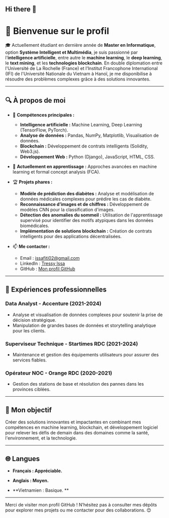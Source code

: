 ## Hi there 👋
# 👋 Bienvenue sur le profil 

🎓 Actuellement étudiant en dernière année de **Master en Informatique**, option **Système Intelligent et Multimédia**,
je suis passionné par l'**intelligence artificielle**, entre autre le **machine learning**, le **deep learning**, le **text mining**, et les **technologies blockchain**.
En double diplomation entre l'Université de La Rochelle (France) et l'Institut Francophone International (IFI) de l'Université Nationale du Vietnam à Hanoï,
je me disponibilise à résoudre des problèmes complexes grâce à des solutions innovantes.  

---

## 🔍 À propos de moi  

- 🌟 **Compétences principales :**  
  - **Intelligence artificielle :** Machine Learning, Deep Learning (TensorFlow, PyTorch).  
  - **Analyse de données :** Pandas, NumPy, Matplotlib, Visualisation de données.  
  - **Blockchain :** Développement de contrats intelligents (Solidity, Web3.js).  
  - **Développement Web :** Python (Django), JavaScript, HTML, CSS.  

- 🌱 **Actuellement en apprentissage :** Approches avancées en machine learning et formal concept analysis (FCA).  

- 🏆 **Projets phares :**  
  - **Modèle de prédiction des diabètes :** Analyse et modélisation de données médicales complexes pour prédire les cas de diabète.  
  - **Reconnaissance d’images et de chiffres :** Développement de modèles CNN pour la classification d'images.  
  - **Détection des anomalies du sommeil :** Utilisation de l'apprentissage supervisé pour identifier des motifs atypiques dans les données biomédicales.  
  - **Implémentation de solutions blockchain :** Création de contrats intelligents pour des applications décentralisées.  

- 📫 **Me contacter :**  
  - Email : [issafiti02@gmail.com](mailto:issafiti02@gmail.com)  
  - LinkedIn : [Tressy Issa](https://www.linkedin.com/in/tressyissa-131b591b6)  
  - GitHub : [Mon profil GitHub](https://github.com/TressyIssa)  

---

## 💼 Expériences professionnelles  

### **Data Analyst - Accenture (2021-2024)**  
- Analyse et visualisation de données complexes pour soutenir la prise de décision stratégique.  
- Manipulation de grandes bases de données et storytelling analytique pour les clients.  

### **Superviseur Technique - Startimes RDC (2021-2024)**  
- Maintenance et gestion des équipements utilisateurs pour assurer des services fiables.  

### **Opérateur NOC - Orange RDC (2020-2021)**  
- Gestion des stations de base et résolution des pannes dans les provinces ciblées.  

---

## 🚀 Mon objectif  

Créer des solutions innovantes et impactantes en combinant mes compétences en machine learning,
blockchain, et développement logiciel pour relever les défis de demain dans des domaines comme la santé, l'environnement, et la technologie.  

---

## 🌐 Langues  

- **Français : Appréciable.**
  
- **Anglais : Moyen.**
  
- **Vietnamien : Basique.  **

---

Merci de visiter mon profil GitHub ! N’hésitez pas à consulter mes dépôts pour explorer mes projets ou me contacter pour des collaborations. 😊  




<!--
**TressyIssa/TressyIssa** is a ✨ _special_ ✨ repository because its `README.md` (this file) appears on your GitHub profile.

Here are some ideas to get you started:

- 🔭 I’m currently working on ...
- 🌱 I’m currently learning ...
- 👯 I’m looking to collaborate on ...
- 🤔 I’m looking for help with ...
- 💬 Ask me about ...
- 📫 How to reach me: ...
- 😄 Pronouns: ...
- ⚡ Fun fact: ...
-->
